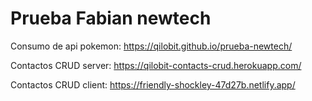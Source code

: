 # Prueba Fabian newtech

Consumo de api pokemon:
https://qilobit.github.io/prueba-newtech/

Contactos CRUD server:
https://qilobit-contacts-crud.herokuapp.com/

Contactos CRUD client:
https://friendly-shockley-47d27b.netlify.app/
